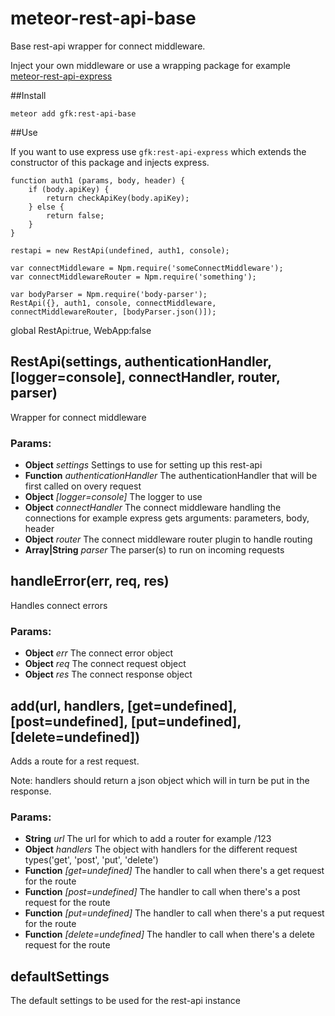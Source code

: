 meteor-rest-api-base
====================

Base rest-api wrapper for connect middleware.

Inject your own middleware or use a wrapping package for example [meteor-rest-api-express](https://github.com/marcodejongh/meteor-rest-api-express)


##Install

```
meteor add gfk:rest-api-base
```

##Use

If you want to use express use ```gfk:rest-api-express``` which extends the constructor of this package and injects express.


```
function auth1 (params, body, header) {
    if (body.apiKey) {
        return checkApiKey(body.apiKey);
    } else {
        return false;
    }
}

restapi = new RestApi(undefined, auth1, console);

var connectMiddleware = Npm.require('someConnectMiddleware');
var connectMiddlewareRouter = Npm.require('something');

var bodyParser = Npm.require('body-parser');
RestApi({}, auth1, console, connectMiddleware, connectMiddlewareRouter, [bodyParser.json()]);

```

global RestApi:true, WebApp:false

## RestApi(settings, authenticationHandler, [logger=console], connectHandler, router, parser)

Wrapper for connect middleware

### Params:

* **Object** *settings* Settings to use for setting up this rest-api
* **Function** *authenticationHandler* The authenticationHandler that will be first called on overy request
* **Object** *[logger=console]* The logger to use
* **Object** *connectHandler* The connect middleware handling the connections for example express gets arguments: parameters, body, header
* **Object** *router* The connect middleware router plugin to handle routing
* **Array|String** *parser* The parser(s) to run on incoming requests

## handleError(err, req, res)

Handles connect errors

### Params:

* **Object** *err* The connect error object
* **Object** *req* The connect request object
* **Object** *res* The connect response object

## add(url, handlers, [get=undefined], [post=undefined], [put=undefined], [delete=undefined])

Adds a route for a rest request.

Note: handlers should return a json object which will in turn be put in the response.

### Params:

* **String** *url* The url for which to add a router for example /123
* **Object** *handlers* The object with handlers for the different request types('get', 'post', 'put', 'delete')
* **Function** *[get=undefined]* The handler to call when there's a get request for the route
* **Function** *[post=undefined]* The handler to call when there's a post request for the route
* **Function** *[put=undefined]* The handler to call when there's a put request for the route
* **Function** *[delete=undefined]* The handler to call when there's a delete request for the route

## defaultSettings

The default settings to be used for the rest-api instance
